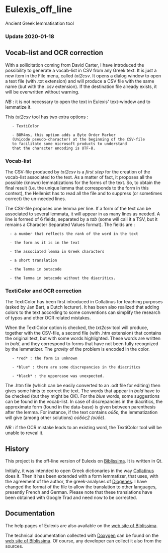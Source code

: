 # Eulexis_off_line
Ancient Greek lemmatisation tool

### Update 2020-01-18

## Vocab-list and OCR correction
With a sollicitation coming from David Carter,
I have introduced the possibility to generate
a vocab-list in CSV from any Greek text.
It is just a new item in the File menu, called _txt2csv_.
It opens a dialog window to open a text file 
(with .txt extension)
and will produce a CSV file with the same name
(but with the .csv extension). 
If the destination file already exists,
it will be overwritten without warning.

*NB* : it is not necessary to open the text in Eulexis'
text-window and to lemmatize it.

This _txt2csv_ tool has two extra options :

       - TextiColor

       - BOM4ms, this option adds a Byte Order Marker 
       (Unicode pseudo-character) at the beginning of the CSV-file
       to facilitate some microsoft products to understand
       that the character encoding is UTF-8.

### Vocab-list
The CSV-file produced by _txt2csv_ is a *first step*
for the creation of the vocab-list associated to the text.
As a matter of fact, it proposes all the possible (known)
lemmatizations for the forms of the text.
So, to obtain the final result (i.e. the unique lemma
that corresponds to the form in this context), 
the Hellenist has to read all the file and to suppress
(or sometimes correct) the un-needed lines.

The CSV-file proposes one lemma per line.
If a form of the text can be associated to several lemmata,
it will appear in as many lines as needed.
A line is formed of 6 fields, separated by a *tab*
(some will call it a TSV, but it remains a Character
Separated Values format). The fields are :

      - a number that reflects the rank of the word in the text

      - the form as it is in the text

      - the associated lemma in Greek characters

      - a short translation

      - the lemma in betacode

      - the lemma in betacode without the diacritics.

### TextiColor and OCR correction
The TextiColor has been first introduced in Collatinus
for teaching purposes (asked by Jan Bart, a Dutch lecturer).
It has been also realized that adding colors to the text
according to some conventions can simplify the research
of typos and other OCR related mistakes.

When the TextiColor option is checked, the _txt2csv_ tool
will produce, together with the CSV-file, 
a second file (with .htm extension) that 
contains the original text, but with some words highlighted.
These words are written in *bold*, and they
correspond to forms that have not been fully recognized
by the lemmatizer. 
The _gravity_ of the problem is encoded in the color.

       - *red* : the form is unknown

       - *blue* : there are some discrepancies in the diacritics

       - *black* : the uppercase was unexpected.

The .htm file (which can be easily converted to an .odt file for editing)
then gives some hints to correct the text.
The words that appear in *bold* have to be checked
(but they might be OK).
For the *blue* words, some suggestions can be found
in the vocab-list. In case of discrepancies in the diacritics,
the approximate form (found in the data-base) is given between 
parenthesis after the lemma. For instance, if the text contains
_οὐδε_, the lemmatization will give (among other solutions) 
_οὐδός2 (οὐδέ)_.

*NB* : if the OCR mistake leads to an existing word,
the TextiColor tool will be unable to reveal it.

## History
This project is the off-line version of Eulexis on 
[Biblissima](http://outils.biblissima.fr/fr/eulexis/).
It is written in Qt.

Initially, it was intended to open Greek dictionaries
in the way [Collatinus](http://outils.biblissima.fr/fr/collatinus/) does it.
Then it has been extended with a form lemmatizer,
that uses, with the agreement of the author,
the greek-analyses of [Diogenes](https://community.dur.ac.uk/p.j.heslin/Software/Diogenes/).
I have changed the format of the file to allow
the translation to other languages, presently
French and German. Please note that these translations
have been obtained with Google Trad and need now to be
corrected.

## Documentation
The help pages of Eulexis are also available on the
[web site of Biblissima](https://outils.biblissima.fr/fr/eulexis/aide/).

The technical documentation collected with [Doxygen](https://www.doxygen.nl/index.html)
can be found on the [web site of Biblissima](https://outils.biblissima.fr/fr/eulexis/doc/).
Of course, any developer can collect it also from the sources.
